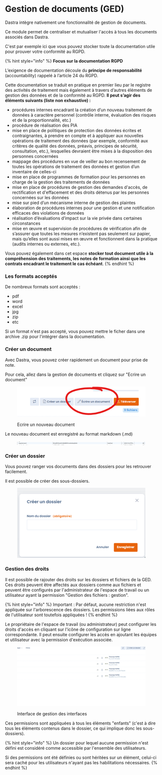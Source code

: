 # Gestion de documents (GED)

Dastra intègre nativement une fonctionnalité de gestion de documents.&#x20;

Ce module permet de centraliser et mutualiser l'accès à tous les documents associés dans Dastra.

C'est par exemple ici que vous pouvez stocker toute la documentation utile pour prouver votre conformité au RGPD.

{% hint style="info" %}
**Focus sur la documentation RGPD**

&#x20;

L’exigence de documentation découle du **principe de responsabilité** (accountability) rappelé à l’article 24 du RGPD.

Cette documentation se traduit en pratique en premier lieu par le registre des activités de traitement mais également à travers d’autres éléments de gestion des données et de la conformité au RGPD. **Il peut s’agir des éléments suivants (liste non exhaustive) :**

* procédures internes encadrant la création d’un nouveau traitement de données à caractère personnel (contrôle interne, évaluation des risques et de la proportionnalité, etc.)
* procédure de réalisation des PIA
* mise en place de politiques de protection des données écrites et contraignantes, à prendre en compte et à appliquer aux nouvelles opérations de traitement des données (par exemple, conformité aux critères de qualité des données, préavis, principes de sécurité, consultation, etc.), lesquelles devraient être mises à la disposition des personnes concernées
* mappage des procédures en vue de veiller au bon recensement de toutes les opérations de traitement des données et gestion d’un inventaire de celles-ci
* mise en place de programmes de formation pour les personnes en charge de la gestion des traitements de données
* mise en place de procédures de gestion des demandes d'accès, de rectification et d'effacement et des droits détenus par les personnes concernées sur les données
* mise sur pied d’un mécanisme interne de gestion des plaintes
* élaboration de procédures internes pour une gestion et une notification efficaces des violations de données
* réalisation d’évaluations d’impact sur la vie privée dans certaines circonstances
* mise en œuvre et supervision de procédures de vérification afin de s’assurer que toutes les mesures n’existent pas seulement sur papier, mais qu’elles sont aussi mises en œuvre et fonctionnent dans la pratique (audits internes ou externes, etc.).

Vous pouvez également dans cet espace **stocker tout document utile à la compréhension des traitements, les notes de formation ainsi que les contrats encadrant le traitement le cas échéant**.
{% endhint %}

### Les formats acceptés

De nombreux formats sont acceptés :

* pdf
* word
* excel
* jpg
* zip
* etc

Si un format n'est pas accepté, vous pouvez mettre le ficher dans une archive .zip pour l'intégrer dans la documentation.&#x20;

### Créer un document

Avec Dastra, vous pouvez créer rapidement un document pour prise de note.&#x20;

Pour cela, allez dans la gestion de documents et cliquez sur "Ecrire un document"

&#x20;

<figure><img src="../../.gitbook/assets/image (5) (1) (2).png" alt=""><figcaption><p>Ecrire un nouveau document</p></figcaption></figure>

Le nouveau document est enregistré au format markdown (.md)

<figure><img src="../../.gitbook/assets/image (1) (4).png" alt=""><figcaption></figcaption></figure>

### Créer un dossier

Vous pouvez ranger vos documents dans des dossiers pour les retrouver facilement.&#x20;

Il est possible de créer des sous-dossiers.

<figure><img src="../../.gitbook/assets/image (8) (3).png" alt=""><figcaption></figcaption></figure>

### Gestion des droits

Il est possible de rajouter des droits sur les dossiers et fichiers de la GED. Ces droits peuvent être affectés aux dossiers comme aux fichiers et peuvent être configurés par l'administrateur de l'espace de travail ou un utilisateur ayant la permission "Gestion des fichiers : gestion".

{% hint style="info" %}
Important : Par défaut, aucune restriction n'est appliquée sur l'arborescence des dossiers. Les permissions liées aux rôles de l'utilisateur sont toutefois appliquées !&#x20;
{% endhint %}

Le propriétaire de l'espace de travail (ou administrateur) peut configurer les droits d'accès en cliquant sur l'icône de configuration sur ligne correspondante. Il peut ensuite configurer les accès en ajoutant les équipes et utilisateur avec la permission d'exécution associée.

&#x20;

<figure><img src="../../.gitbook/assets/select-permission.gif" alt=""><figcaption><p>Interface de gestion des interfaces</p></figcaption></figure>

Ces permissions sont appliquées à tous les éléments "enfants" (c'est à dire tous les éléments contenus dans le dossier, ce qui implique donc les sous-dossiers).&#x20;

{% hint style="info" %}
Un dossier pour lequel aucune permission n'est défini est considéré comme accessible par l'ensemble des utilisateurs.

Si des permissions ont été définies ou sont héritées sur un élément, celui-ci sera caché pour les utilisateurs n'ayant pas les habilitations nécessaires.
{% endhint %}
